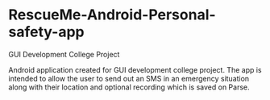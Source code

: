 # RescueMe-Android-Personal-safety-app
GUI Development College Project

Android application created for GUI development college project. 
The app is intended to allow the user to send out an SMS in an emergency situation 
along with their location and optional recording which is saved on Parse.
